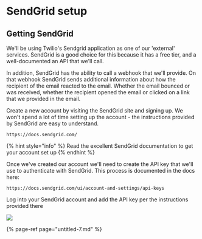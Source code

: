 # SendGrid setup

## Getting SendGrid

We'll be using Twilio's Sendgrid application as one of our 'external' services.  SendGrid is a good choice for this because it has a free tier, and a well-documented an API that we'll call.  

In addition, SendGrid has the ability to call a webhook that we'll provide.  On that webhook SendGrid sends additional information about how the recipient of the email reacted to the email.  Whether the email bounced or was received, whether the recipient opened the email or clicked on a link that we provided in the email.

Create a new account by visiting the SendGrid site and signing up.  We won't spend a lot of time setting up the account - the instructions provided by SendGrid are easy to understand. 

```
https://docs.sendgrid.com/
```

{% hint style="info" %}
 Read the excellent SendGrid documentation to get your account set up
{% endhint %}

Once we've created our account we'll need to create the API key that we'll use to authenticate with SendGrid.  This process is documented in the docs here:

```text
https://docs.sendgrid.com/ui/account-and-settings/api-keys
```

Log into your SendGrid account and add the API key per the instructions provided there

![](../.gitbook/assets/sendgrid-personal-page-3.png)

{% page-ref page="untitled-7.md" %}





